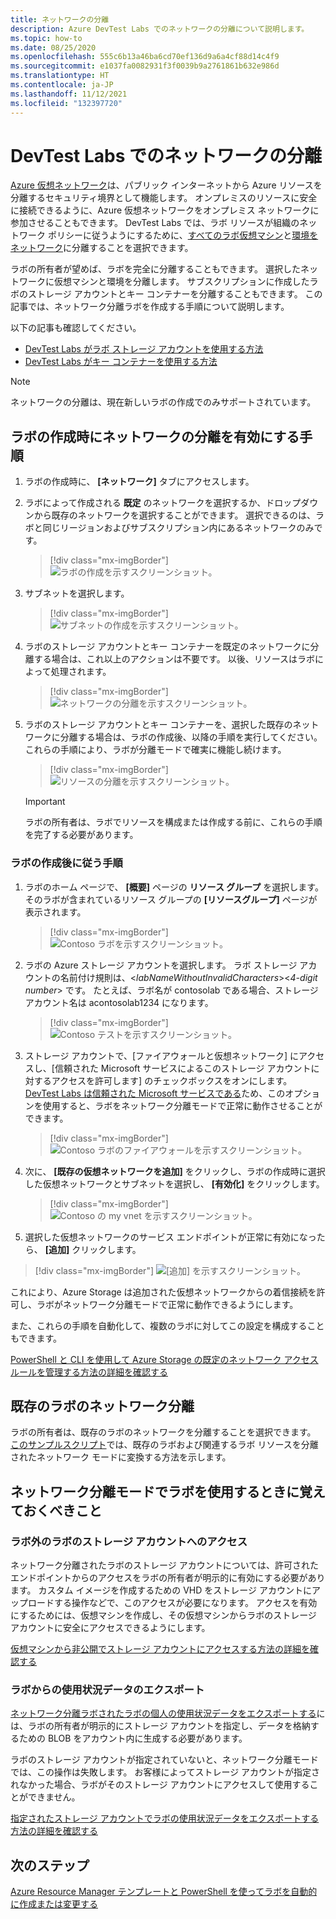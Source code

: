 ```yaml
---
title: ネットワークの分離
description: Azure DevTest Labs でのネットワークの分離について説明します。
ms.topic: how-to
ms.date: 08/25/2020
ms.openlocfilehash: 555c6b13a46ba6cd70ef136d9a6a4cf88d14c4f9
ms.sourcegitcommit: e1037fa0082931f3f0039b9a2761861b632e986d
ms.translationtype: HT
ms.contentlocale: ja-JP
ms.lasthandoff: 11/12/2021
ms.locfileid: "132397720"
---
```

# <a name="network-isolation-in-devtest-labs"></a>DevTest Labs でのネットワークの分離

[Azure 仮想ネットワーク](../virtual-network/virtual-networks-overview.md)は、パブリック インターネットから Azure リソースを分離するセキュリティ境界として機能します。 オンプレミスのリソースに安全に接続できるように、Azure 仮想ネットワークをオンプレミス ネットワークに参加させることもできます。 DevTest Labs では、ラボ リソースが組織のネットワーク ポリシーに従うようにするために、[すべてのラボ仮想マシン](devtest-lab-configure-vnet.md)と[環境をネットワーク](connect-environment-lab-virtual-network.md)に分離することを選択できます。 

ラボの所有者が望めば、ラボを完全に分離することもできます。 選択したネットワークに仮想マシンと環境を分離します。 サブスクリプションに作成したラボのストレージ アカウントとキー コンテナーを分離することもできます。 この記事では、ネットワーク分離ラボを作成する手順について説明します。 

以下の記事も確認してください。

- [DevTest Labs がラボ ストレージ アカウントを使用する方法](encrypt-storage.md)
- [DevTest Labs がキー コンテナーを使用する方法](devtest-lab-store-secrets-in-key-vault.md)
 
> [!NOTE]
> ネットワークの分離は、現在新しいラボの作成でのみサポートされています。

## <a name="steps-to-enable-network-isolation-during-lab-creation"></a>ラボの作成時にネットワークの分離を有効にする手順

1. ラボの作成時に、 **[ネットワーク]** タブにアクセスします。
1. ラボによって作成される **既定** のネットワークを選択するか、ドロップダウンから既存のネットワークを選択することができます。 選択できるのは、ラボと同じリージョンおよびサブスクリプション内にあるネットワークのみです。 

    > [!div class="mx-imgBorder"]
    > ![ラボの作成を示すスクリーンショット。](./media/network-isolation/create-lab.png)
1. サブネットを選択します。

    > [!div class="mx-imgBorder"]
    > ![サブネットの作成を示すスクリーンショット。](./media/network-isolation/create-lab-subnet.png)
1. ラボのストレージ アカウントとキー コンテナーを既定のネットワークに分離する場合は、これ以上のアクションは不要です。 以後、リソースはラボによって処理されます。
 
    > [!div class="mx-imgBorder"]
    > ![ネットワークの分離を示すスクリーンショット。](./media/network-isolation/isolate-lab-resources.png)
1. ラボのストレージ アカウントとキー コンテナーを、選択した既存のネットワークに分離する場合は、ラボの作成後、以降の手順を実行してください。 これらの手順により、ラボが分離モードで確実に機能し続けます。 
 
    > [!div class="mx-imgBorder"]
    > ![リソースの分離を示すスクリーンショット。](./media/network-isolation/isolate-my-vnet.png)

    > [!IMPORTANT]
    > ラボの所有者は、ラボでリソースを構成または作成する前に、これらの手順を完了する必要があります。

### <a name="steps-to-follow-post-lab-creation"></a>ラボの作成後に従う手順

1. ラボのホーム ページで、 **[概要]** ページの **リソース グループ** を選択します。 そのラボが含まれているリソース グループの **[リソースグループ]** ページが表示されます。 
 
   > [!div class="mx-imgBorder"]
   > ![Contoso ラボを示すスクリーンショット。](./media/network-isolation/contoso-lab.png)
1. ラボの Azure ストレージ アカウントを選択します。 ラボ ストレージ アカウントの名前付け規則は、\<*labNameWithoutInvalidCharacters*>\<*4-digit number*> です。 たとえば、ラボ名が contosolab である場合、ストレージ アカウント名は acontosolab1234 になります。
 
   > [!div class="mx-imgBorder"]
   > ![Contoso テストを示すスクリーンショット。](./media/network-isolation/contoso-test.png)
1. ストレージ アカウントで、[ファイアウォールと仮想ネットワーク] にアクセスし、[信頼された Microsoft サービスによるこのストレージ アカウントに対するアクセスを許可します] のチェックボックスをオンにします。 [DevTest Labs は信頼された Microsoft サービスである](../storage/common/storage-network-security.md#trusted-microsoft-services)ため、このオプションを使用すると、ラボをネットワーク分離モードで正常に動作させることができます。 

   > [!div class="mx-imgBorder"]
   > ![Contoso ラボのファイアウォールを示すスクリーンショット。](./media/network-isolation/contoso-lab-firewalls-vnets.png)
1. 次に、 **[既存の仮想ネットワークを追加]** をクリックし、ラボの作成時に選択した仮想ネットワークとサブネットを選択し、 **[有効化]** をクリックします。 

   > [!div class="mx-imgBorder"]
   > ![Contoso の my vnet を示すスクリーンショット。](./media/network-isolation/contoso-lab-my-vnet.png)
5.  選択した仮想ネットワークのサービス エンドポイントが正常に有効になったら、 **[追加]** クリックします。 

   > [!div class="mx-imgBorder"]
   > ![[追加] を示すスクリーンショット。](./media/network-isolation/contoso-firewall-add.png)
 
これにより、Azure Storage は追加された仮想ネットワークからの着信接続を許可し、ラボがネットワーク分離モードで正常に動作できるようにします。 

また、これらの手順を自動化して、複数のラボに対してこの設定を構成することもできます。 

[PowerShell と CLI を使用して Azure Storage の既定のネットワーク アクセス ルールを管理する方法の詳細を確認する](../storage/common/storage-network-security.md?toc=%2fazure%2fvirtual-network%2ftoc.json#powershell)

## <a name="network-isolation-for-an-existing-lab"></a>既存のラボのネットワーク分離

ラボの所有者は、既存のラボのネットワークを分離することを選択できます。 [このサンプルスクリプト](https://github.com/Azure/azure-devtestlab/blob/master/Tools/ConvertDtlLabToIsolatedNetwork/Convert-DtlLabToIsolatedNetwork.ps1)では、既存のラボおよび関連するラボ リソースを分離されたネットワーク モードに変換する方法を示します。 

## <a name="things-to-remember-while-using-a-lab-in-a-network-isolated-mode"></a>ネットワーク分離モードでラボを使用するときに覚えておくべきこと

### <a name="accessing-labs-storage-account-outside-the-lab"></a>ラボ外のラボのストレージ アカウントへのアクセス 

ネットワーク分離されたラボのストレージ アカウントについては、許可されたエンドポイントからのアクセスをラボの所有者が明示的に有効にする必要があります。 カスタム イメージを作成するための VHD をストレージ アカウントにアップロードする操作などで、このアクセスが必要になります。 アクセスを有効にするためには、仮想マシンを作成し、その仮想マシンからラボのストレージ アカウントに安全にアクセスできるようにします。 

[仮想マシンから非公開でストレージ アカウントにアクセスする方法の詳細を確認する](../private-link/tutorial-private-endpoint-storage-portal.md)

### <a name="exporting-usage-data-from-the-lab"></a>ラボからの使用状況データのエクスポート 

[ネットワーク分離ラボされたラボの個人の使用状況データをエクスポートする](personal-data-delete-export.md)には、ラボの所有者が明示的にストレージ アカウントを指定し、データを格納するための BLOB をアカウント内に生成する必要があります。 

ラボのストレージ アカウントが指定されていないと、ネットワーク分離モードでは、この操作は失敗します。 お客様によってストレージ アカウントが指定されなかった場合、ラボがそのストレージ アカウントにアクセスして使用することができません。 

[指定されたストレージ アカウントでラボの使用状況データをエクスポートする方法の詳細を確認する](personal-data-delete-export.md#azure-powershell)

## <a name="next-steps"></a>次のステップ

[Azure Resource Manager テンプレートと PowerShell を使ってラボを自動的に作成または変更する](devtest-lab-use-arm-and-powershell-for-lab-resources.md)
